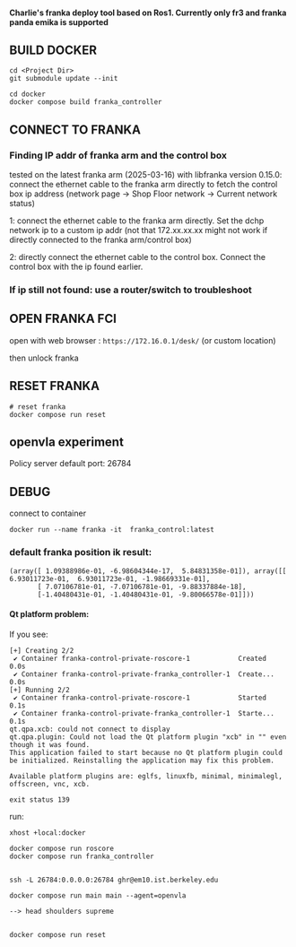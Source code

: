 
#### Charlie's franka deploy tool based on Ros1. Currently only fr3 and franka panda emika is supported

## BUILD DOCKER

```
cd <Project Dir>
git submodule update --init 

cd docker
docker compose build franka_controller
```

## CONNECT TO FRANKA

### Finding IP addr of franka arm and the control box
tested on the latest franka arm (2025-03-16) with libfranka version 0.15.0: connect the ethernet cable to the franka arm directly to fetch the control box ip address (network page -> Shop Floor network -> Current network status)

1: connect the ethernet cable to the franka arm directly. Set the dchp network ip to a custom ip addr (not that 172.xx.xx.xx might not work if directly connected to the franka arm/control box)

2: directly connect the ethernet cable to the control box. Connect the control box with the ip found earlier. 

### If ip still not found: use a router/switch to troubleshoot
## OPEN FRANKA FCI
open with web browser : `https://172.16.0.1/desk/` (or custom location)

then unlock franka

## RESET FRANKA
```
# reset franka
docker compose run reset
```

## openvla experiment
Policy server default port: 26784


## DEBUG 

connect to container

```
docker run --name franka -it  franka_control:latest
```

### default franka position ik result:
```
(array([ 1.09388986e-01, -6.98604344e-17,  5.84831358e-01]), array([[ 6.93011723e-01,  6.93011723e-01, -1.98669331e-01],
       [ 7.07106781e-01, -7.07106781e-01, -9.88337884e-18],
       [-1.40480431e-01, -1.40480431e-01, -9.80066578e-01]]))
```

#### Qt platform problem:

If you see: 
```
[+] Creating 2/2
 ✔ Container franka-control-private-roscore-1            Created                                                          0.0s 
 ✔ Container franka-control-private-franka_controller-1  Create...                                                        0.0s 
[+] Running 2/2
 ✔ Container franka-control-private-roscore-1            Started                                                          0.1s 
 ✔ Container franka-control-private-franka_controller-1  Starte...                                                        0.1s 
qt.qpa.xcb: could not connect to display 
qt.qpa.plugin: Could not load the Qt platform plugin "xcb" in "" even though it was found.
This application failed to start because no Qt platform plugin could be initialized. Reinstalling the application may fix this problem.

Available platform plugins are: eglfs, linuxfb, minimal, minimalegl, offscreen, vnc, xcb.

exit status 139
```

run:
```
xhost +local:docker
```


```
docker compose run roscore
docker compose run franka_controller


ssh -L 26784:0.0.0.0:26784 ghr@em10.ist.berkeley.edu

docker compose run main main --agent=openvla

--> head shoulders supreme


docker compose run reset
```
